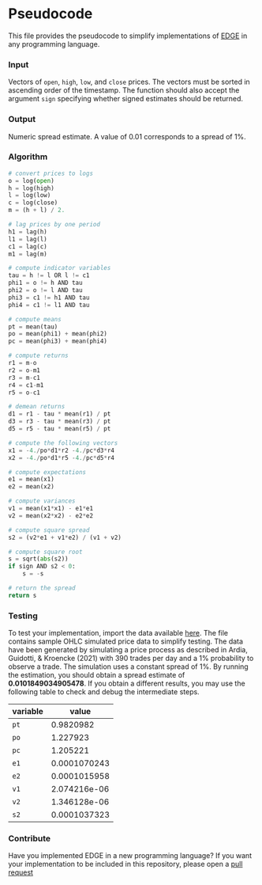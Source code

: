# Pseudocode

This file provides the pseudocode to simplify implementations of [EDGE](https://www.ssrn.com/abstract=3892335) in any programming language. 

### Input

Vectors of `open`, `high`, `low`, and `close` prices. The vectors must be sorted in ascending order of the timestamp. The function should also accept the argument `sign` specifying whether signed estimates should be returned.

### Output

Numeric spread estimate. A value of 0.01 corresponds to a spread of 1%.

### Algorithm

```python
# convert prices to logs
o = log(open)
h = log(high)
l = log(low)
c = log(close)
m = (h + l) / 2.

# lag prices by one period 
h1 = lag(h)
l1 = lag(l)
c1 = lag(c)
m1 = lag(m)

# compute indicator variables
tau = h != l OR l != c1 
phi1 = o != h AND tau
phi2 = o != l AND tau
phi3 = c1 != h1 AND tau
phi4 = c1 != l1 AND tau

# compute means
pt = mean(tau)
po = mean(phi1) + mean(phi2)
pc = mean(phi3) + mean(phi4)

# compute returns
r1 = m-o
r2 = o-m1
r3 = m-c1
r4 = c1-m1
r5 = o-c1

# demean returns
d1 = r1 - tau * mean(r1) / pt
d3 = r3 - tau * mean(r3) / pt
d5 = r5 - tau * mean(r5) / pt

# compute the following vectors
x1 = -4./po*d1*r2 -4./pc*d3*r4 
x2 = -4./po*d1*r5 -4./pc*d5*r4 

# compute expectations
e1 = mean(x1)
e2 = mean(x2)

# compute variances
v1 = mean(x1*x1) - e1*e1
v2 = mean(x2*x2) - e2*e2

# compute square spread
s2 = (v2*e1 + v1*e2) / (v1 + v2)

# compute square root
s = sqrt(abs(s2))
if sign AND s2 < 0: 
    s = -s

# return the spread
return s
```

### Testing

To test your implementation, import the data available [here](https://raw.githubusercontent.com/eguidotti/bidask/main/pseudocode/ohlc.csv). The file contains sample OHLC simulated price data to simplify testing. The data have been generated by simulating a price process as described in Ardia, Guidotti, & Kroencke (2021) with 390 trades per day and a 1% probability to observe a trade. The simulation uses a constant spread of 1%. By running the estimation, you should obtain a spread estimate of **0.0101849034905478**. If you obtain a different results, you may use the following table to check and debug the intermediate steps.

| variable | value        |
| -------- | ------------ |
| `pt`     | 0.9820982    |
| `po`     | 1.227923     |
| `pc`     | 1.205221     |
| `e1`     | 0.0001070243 |
| `e2`     | 0.0001015958 |
| `v1`     | 2.074216e-06 |
| `v2`     | 1.346128e-06 |
| `s2`     | 0.0001037323 |

### Contribute

Have you implemented EDGE in a new programming language? If you want your implementation to be included in this repository, please open a [pull request](https://github.com/eguidotti/bidask/pulls) 